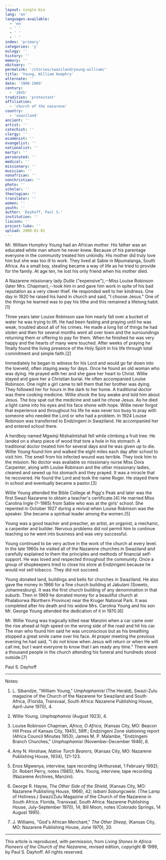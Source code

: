 ```yaml
---
layout: single-bio
lang: 'en'
languages-available:
  - 'en'
  - ' '
  - ' '
  - ' '
index: 'primary'
categories: 'y'
eulogy: ''
history: ''
memory: ''
obituary: ''
permalink: '/stories/swaziland/young-william/'
title: 'Young, William Humphry'
alternate: ''
date: '1908-1969'
century:
  - '20th'
tradition: 'protestant'
affiliation:
  - 'church of the nazarene'
country:
  - 'swaziland'
ancient: ''
artist: ''
catechist: ''
clergy: ''
ecumenist: ''
evangelist: ''
nationalist: ''
martyr: ''
persecuted: ''
medical: ''
missionary: ''
musician: ''
nonafrican: ''
nonchristian: ''
photo: ''
scholar: ''
theologian: ''
translator: ''
women: ''
youth: ''
author: 'Dayhoff, Paul S.'
institution: ''
liaison: ''
project-luke: ''
upload: 2000-01-01
---
```



Mr. William Humphry Young had an African mother. His father was an educated white man whom he never knew. Because of his parentage everyone in the community treated him unkindly. His mother did truly love him but she was too ill to work. They lived at Sabie in Mpumalanga, South Africa. As a small boy, stealing became a way of life as he tried to provide for the family. At age ten, he lost his only friend when his mother died.

A Nazarene missionary lady *Dulile* ("expensive"),--Miss Louise Robinson (later Mrs. Chapman),--took him in and gave him work in spite of his bad reputation as a very clever thief. He responded well to her kindness. One day in 1920 he raised his hand in church and said, "I choose Jesus." One of the things he learned was to pay his tithe and this remained a lifelong habit.[1]

Three years later Louise Robinson saw him nearly fall over a bucket of water he was trying to lift.  He had been fasting and praying until he was weak, troubled about all of his crimes. He made a long list of things he had stolen and then for several months went all over town and the surroundings returning them or offering to pay for them. When he finished he was very happy and the hearts of many were touched. After weeks of praying he finally found the living presence of the Holy Spirit in his life through total commitment and simple faith.[2]

Immediately he began to witness for his Lord and would go far down into the lowveld, often staying away for days. Once he found an old woman who was dying. He prayed with her and she gave her heart to Christ. Willie stayed and gave her a Christian burial. He often accompanied Louise Robinson. One night a girl came to tell them that her brother was dying. They followed her for hours in the dark to her home. A traditional doctor was there cooking medicine.  Willie shook the boy awake and told him about Jesus. The boy spat out the medicine and said he chose Jesus. As he died a light came into his eyes and his face shone with hope. Willie never forgot that experience and throughout his life he was never too busy to pray with someone who needed the Lord or who had a problem. In 1924 Louise Robinson was transferred to Endzingeni in Swaziland. He accompanied her and entered school there.

A herdboy named Mgwinji Ntshalintshali fell while climbing a fruit tree. He landed on a sharp piece of wood that tore a hole in his stomach. A traditional doctor treated him for several days and he was given up to die. Willie Young found him and walked the eight miles each day after school to visit him. The smell from his infected wound was terrible. They took him to the mission. No doctor was available so missionary nurse Miss Dora Carpenter, along with Louise Robinson and the other missionary ladies, cleaned and sewed up his stomach and they  prayed. It was a miracle that he recovered. He found the Lord and took the name Roger. He stayed there in school and eventually became a pastor.[3]

Willie Young attended the Bible College at Pigg's Peak and later was the first Swazi Nazarene to obtain a teacher's certificate.[4]  He married Miss Carolina Ingle (?-1985) from Sabie who was at the girls' school. She repented in October 1927 during a revival when Louise Robinson was the speaker.  She became a spiritual leader among the women.[5]

Young was a good teacher and preacher, an artist, an organist, a mechanic, a carpenter and builder. Nervous problems did not permit him to continue teaching so he went into business and was very successful.

Young continued to be very active in the work of the church at every level. In the late 1960s he visited all of the Nazarene churches in Swaziland and carefully explained to them the principles and methods of financial self-support. He was loved and respected throughout the community. Once a group of shopkeepers tried to close his store at Endzingeni because he would not sell tobacco. They did not succeed.

Young donated land, buildings and bells for churches in Swaziland. He also gave the money in 1966 for a fine church building at Jabulani (Soweto, Johannesburg). It was the first church building of any denomination in that suburb. Then in 1969 he donated money for a beautiful church at Phalaborwa (Northern Province) near the Kruger National Park. It was completed after his death and his widow Mrs. Carolina Young and his son Mr. George Young attended the dedication of it in 1970.[6]

Mr. Willie Young was tragically killed near Manzini when a car came over the rise ahead at high speed on the wrong side of the road and hit his car. The man who found him said he was unconscious but as his breathing stopped a great smile came over his face. At prayer meeting the previous evening he had said, "I do not know when Jesus will return or when He will call me, but I want everyone to know that I am ready any time." There were a thousand people in the church attending his funeral and hundreds stood outside.[7]

Paul S. Dayhoff

---

Notes:

1. L. Sibandze, "William Young," *Umphaphamisi* (The Herald), Swazi-Zulu magazine of the Church of the Nazarene for Swaziland and South Africa, (Florida, Transvaal, South Africa: Nazarene Publishing House, April-June 1970), 4.

2. Willie Young, *Umphaphamisi* (August 1923), 4.

3. Louise Robinson Chapman, *Africa, O Africa,* (Kansas City, MO: Beacon Hill Press of Kansas City, 1945), 56ff.; Endzingeni Zone stationing report (Africa Council Minutes 1953); James M. P. Malambe, "Endzingeni Branch Churches," *Umphaphamisi* (November-December 1946), 6.

4. Amy N. Hinshaw, *Native Torch Bearers,* (Kansas City, MO: Nazarene Publishing House, 1934), 121-123.

5. Enos Mgwenya, interview, tape recording (Arthurseat, 1 February 1992); Dr. Robert Perry, notes (1985); Mrs. Young, interview, tape recording (Nazarene Archives, Manzini).

6. George R. Hayse, *The Other Side of the Shield,* (Kansas City, MO: Nazarene Publishing House, 1966), 42; *Isibani Sobungcwele.*  (The Lamp of Holiness.)  Swazi/Zulu Magazine of the Church of the Nazarene in South Africa.  Florida, Transvaal, South Africa: Nazarene Publishing House, July-September 1970), 14; Bill Moon, notes (Colorado Springs, 14 August 1995).

7. J. Williams, "God's African Merchant," *The Other Sheep,* (Kansas City, MO: Nazarene Publishing House, June 1970), 20.

---

This article is reproduced, with permission, from *Living Stones In Africa: Pioneers of the Church of the Nazarene*, revised edition, copyright &copy; 1999, by Paul S. Dayhoff.  All rights reserved.